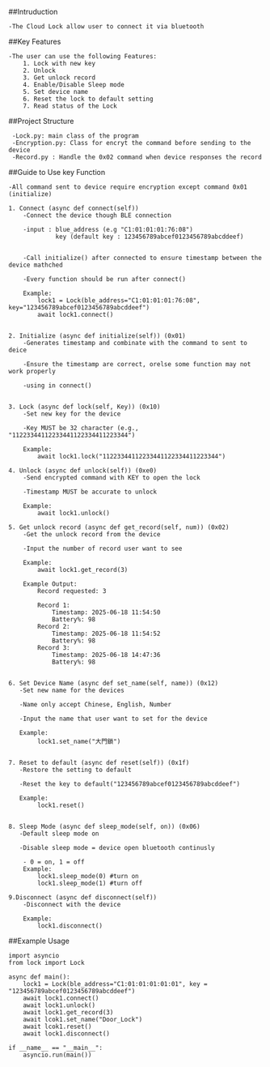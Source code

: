 ##Intruduction

    -The Cloud Lock allow user to connect it via bluetooth

##Key Features

    -The user can use the following Features:  
        1. Lock with new key
        2. Unlock
        3. Get unlock record
        4. Enable/Disable Sleep mode
        5. Set device name
        6. Reset the lock to default setting
        7. Read status of the Lock


##Project Structure

     -Lock.py: main class of the program
     -Encryption.py: Class for encryt the command before sending to the device
     -Record.py : Handle the 0x02 command when device responses the record 

##Guide to Use key Function
    
    -All command sent to device require encryption except command 0x01 (initialize)
    
    1. Connect (async def connect(self))
        -Connect the device though BLE connection
        
        -input : blue_address (e.g "C1:01:01:01:76:08")
                 key (default key : 123456789abcef0123456789abcddeef)


        -Call initialize() after connected to ensure timestamp between the device mathched

        -Every function should be run after connect()
            
        Example:
            lock1 = Lock(ble_address="C1:01:01:01:76:08", key="123456789abcef0123456789abcddeef")
            await lock1.connect()


    2. Initialize (async def initialize(self)) (0x01)
        -Generates timestamp and combinate with the command to sent to deice
        
        -Ensure the timestamp are correct, orelse some function may not work properly

        -using in connect()

    
    3. Lock (async def lock(self, Key)) (0x10)
        -Set new key for the device
    
        -Key MUST be 32 character (e.g., "11223344112233441122334411223344")

        Example:
            await lock1.lock("11223344112233441122334411223344")
        
    4. Unlock (async def unlock(self)) (0xe0)
        -Send encrypted command with KEY to open the lock

        -Timestamp MUST be accurate to unlock

        Example:
            await lock1.unlock()

    5. Get unlock record (async def get_record(self, num)) (0x02)
        -Get the unlock record from the device

        -Input the number of record user want to see

        Example:
            await lock1.get_record(3)
        
        Example Output:
            Record requested: 3
 
            Record 1:
                Timestamp: 2025-06-18 11:54:50
                Battery%: 98
            Record 2:
                Timestamp: 2025-06-18 11:54:52
                Battery%: 98
            Record 3:
                Timestamp: 2025-06-18 14:47:36
                Battery%: 98
    
    
    6. Set Device Name (async def set_name(self, name)) (0x12)
       -Set new name for the devices

       -Name only accept Chinese, English, Number

       -Input the name that user want to set for the device

       Example:
            lock1.set_name("大門鎖")

    
    7. Reset to default (async def reset(self)) (0x1f)
       -Restore the setting to default
        
       -Reset the key to default("123456789abcef0123456789abcddeef")

       Example:
            lock1.reset()

    
    8. Sleep Mode (async def sleep_mode(self, on)) (0x06)
       -Default sleep mode on
    
       -Disable sleep mode = device open bluetooth continusly
        
        - 0 = on, 1 = off
        Example:
            lock1.sleep_mode(0) #turn on
            lock1.sleep_mode(1) #turn off

    9.Disconnect (async def disconnect(self)) 
        -Disconnect with the device
        
        Example:
            lock1.disconnect()

    

##Example Usage

    import asyncio
    from lock import Lock

    async def main():
        lock1 = Lock(ble_address="C1:01:01:01:01:01", key = "123456789abcef0123456789abcddeef")
        await lock1.connect()
        await lock1.unlock()
        await lock1.get_record(3)
        await lcok1.set_name("Door_Lock")
        await lcok1.reset()
        await lock1.disconnect()

    if __name__ == "__main__":
        asyncio.run(main())
    

        
        
        
        
            
        

        

                 

                 

    
    

